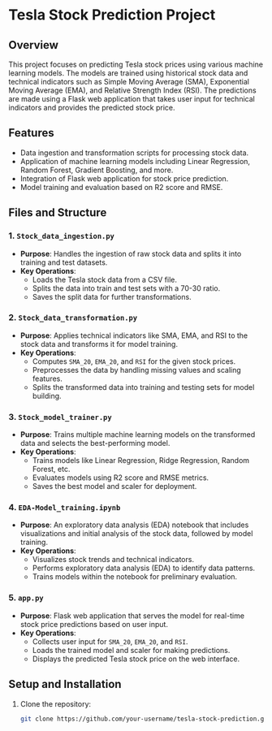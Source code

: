 # Tesla Stock Prediction Project

## Overview
This project focuses on predicting Tesla stock prices using various machine learning models. The models are trained using historical stock data and technical indicators such as Simple Moving Average (SMA), Exponential Moving Average (EMA), and Relative Strength Index (RSI). The predictions are made using a Flask web application that takes user input for technical indicators and provides the predicted stock price.

## Features
- Data ingestion and transformation scripts for processing stock data.
- Application of machine learning models including Linear Regression, Random Forest, Gradient Boosting, and more.
- Integration of Flask web application for stock price prediction.
- Model training and evaluation based on R2 score and RMSE.

## Files and Structure

### 1. `Stock_data_ingestion.py`
- **Purpose**: Handles the ingestion of raw stock data and splits it into training and test datasets.
- **Key Operations**:
  - Loads the Tesla stock data from a CSV file.
  - Splits the data into train and test sets with a 70-30 ratio.
  - Saves the split data for further transformations.
  
### 2. `Stock_data_transformation.py`
- **Purpose**: Applies technical indicators like SMA, EMA, and RSI to the stock data and transforms it for model training.
- **Key Operations**:
  - Computes `SMA_20`, `EMA_20`, and `RSI` for the given stock prices.
  - Preprocesses the data by handling missing values and scaling features.
  - Splits the transformed data into training and testing sets for model building.

### 3. `Stock_model_trainer.py`
- **Purpose**: Trains multiple machine learning models on the transformed data and selects the best-performing model.
- **Key Operations**:
  - Trains models like Linear Regression, Ridge Regression, Random Forest, etc.
  - Evaluates models using R2 score and RMSE metrics.
  - Saves the best model and scaler for deployment.

### 4. `EDA-Model_training.ipynb`
- **Purpose**: An exploratory data analysis (EDA) notebook that includes visualizations and initial analysis of the stock data, followed by model training.
- **Key Operations**:
  - Visualizes stock trends and technical indicators.
  - Performs exploratory data analysis (EDA) to identify data patterns.
  - Trains models within the notebook for preliminary evaluation.

### 5. `app.py`
- **Purpose**: Flask web application that serves the model for real-time stock price predictions based on user input.
- **Key Operations**:
  - Collects user input for `SMA_20`, `EMA_20`, and `RSI`.
  - Loads the trained model and scaler for making predictions.
  - Displays the predicted Tesla stock price on the web interface.

## Setup and Installation

1. Clone the repository:
   ```bash
   git clone https://github.com/your-username/tesla-stock-prediction.git
